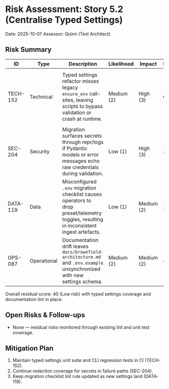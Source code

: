 # Risk Assessment: Story 5.2 (Centralise Typed Settings)

Date: 2025-10-07
Assessor: Quinn (Test Architect)

## Risk Summary

| ID       | Type       | Description                                                                                                                | Likelihood | Impact | Score | Status    | Mitigation |
|----------|------------|----------------------------------------------------------------------------------------------------------------------------|------------|--------|-------|-----------|------------|
| TECH-152 | Technical  | Typed settings refactor misses legacy `ensure_env` call-sites, leaving scripts to bypass validation or crash at runtime.   | Medium (2) | High (3) | 6   | Mitigated | Trace every `ensure_env` reference via `rg`, add coverage that `FancyRAGSettings.load()` is injected everywhere, and run minimal-path smoke to prove CLI entry points initialize settings once. |
| SEC-204  | Security   | Migration surfaces secrets through repr/logs if Pydantic models or error messages echo raw credentials during validation.  | Low (1)    | High (3) | 3   | Mitigated | Enforce sanitizer usage (`mask_base_url`, redacted `ValueError` strings) and create unit tests for failure paths confirming secrets remain masked. |
| DATA-119 | Data       | Misconfigured `.env` migration checklist causes operators to drop preset/telemetry toggles, resulting in inconsistent ingest artefacts. | Low (1) | Medium (2) | 2 | Mitigated      | Documentation lint rule `typed-settings-migration-checklist` enforces the mapping table and command sequence, reducing drift risk. |
| OPS-087  | Operational| Documentation drift leaves `docs/brownfield-architecture.md` and `.env.example` unsynchronized with new settings schema.    | Medium (2) | Medium (2) | 4 | Mitigated | Update docs in same PR, add doc-lint assertions bridging settings fields, and capture reviewer checklist item for config references. |

Overall residual score: 40 (Low risk) with typed settings coverage and documentation lint in place.

## Open Risks & Follow-ups

- None — residual risks monitored through existing lint and unit test coverage.

## Mitigation Plan

1. Maintain typed settings unit suite and CLI regression tests in CI (TECH-152).
2. Continue redaction coverage for secrets in failure paths (SEC-204).
3. Keep migration checklist lint rule updated as new settings land (DATA-119).
